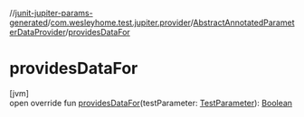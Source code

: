 //[junit-jupiter-params-generated](../../../index.md)/[com.wesleyhome.test.jupiter.provider](../index.md)/[AbstractAnnotatedParameterDataProvider](index.md)/[providesDataFor](provides-data-for.md)

# providesDataFor

[jvm]\
open override fun [providesDataFor](provides-data-for.md)(testParameter: [TestParameter](../-test-parameter/index.md)): [Boolean](https://kotlinlang.org/api/latest/jvm/stdlib/kotlin/-boolean/index.html)
